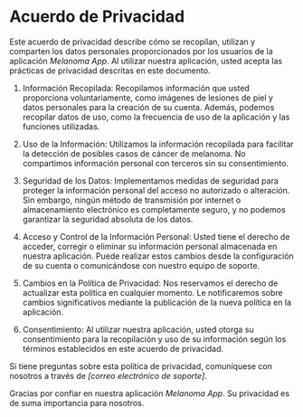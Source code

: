 # Acuerdo de Privacidad

Este acuerdo de privacidad describe cómo se recopilan, utilizan y comparten los datos personales proporcionados por los usuarios de la aplicación *Melanoma App*. Al utilizar nuestra aplicación, usted acepta las prácticas de privacidad descritas en este documento.
  
1. Información Recopilada:
Recopilamos información que usted proporciona voluntariamente, como imágenes de lesiones de piel y datos personales para la creación de su cuenta. Además, podemos recopilar datos de uso, como la frecuencia de uso de la aplicación y las funciones utilizadas.

2. Uso de la Información:
Utilizamos la información recopilada para facilitar la detección de posibles casos de cáncer de melanoma. No compartimos información personal con terceros sin su consentimiento.

3. Seguridad de los Datos:
Implementamos medidas de seguridad para proteger la información personal del acceso no autorizado o alteración. Sin embargo, ningún método de transmisión por internet o almacenamiento electrónico es completamente seguro, y no podemos garantizar la seguridad absoluta de los datos.

5. Acceso y Control de la Información Personal:
Usted tiene el derecho de acceder, corregir o eliminar su información personal almacenada en nuestra aplicación. Puede realizar estos cambios desde la configuración de su cuenta o comunicándose con nuestro equipo de soporte.

6. Cambios en la Política de Privacidad:
Nos reservamos el derecho de actualizar esta política en cualquier momento. Le notificaremos sobre cambios significativos mediante la publicación de la nueva política en la aplicación.

7. Consentimiento:
Al utilizar nuestra aplicación, usted otorga su consentimiento para la recopilación y uso de su información según los términos establecidos en este acuerdo de privacidad.

Si tiene preguntas sobre esta política de privacidad, comuníquese con nosotros a través de *[correo electrónico de soporte]*.

Gracias por confiar en nuestra aplicación *Melanoma App*. Su privacidad es de suma importancia para nosotros.
